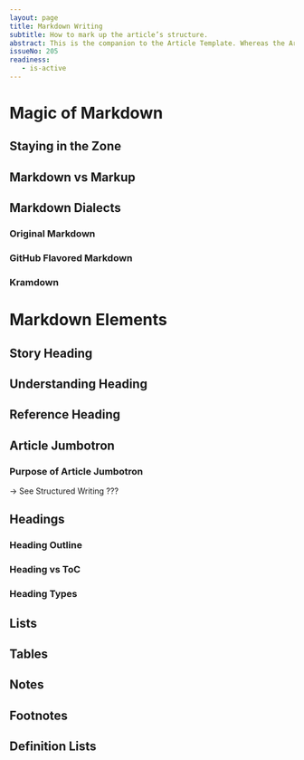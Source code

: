 ```yaml
---
layout: page
title: Markdown Writing
subtitle: How to mark up the article’s structure.
abstract: This is the companion to the Article Template. Whereas the Article Template only presents all structured elements, this article adds additional information and for each structured element shows the markdown source code.
issueNo: 205
readiness:
   - is-active
---
```




# Magic of Markdown

## Staying in the Zone

## Markdown vs Markup

## Markdown Dialects

### Original Markdown

### GitHub Flavored Markdown

### Kramdown


# Markdown Elements

## Story Heading

## Understanding Heading

## Reference Heading

## Article Jumbotron
### Purpose of Article Jumbotron
→ See Structured Writing ???
## Headings

### Heading Outline

### Heading vs ToC

### Heading Types

## Lists

## Tables

## Notes

## Footnotes

## Definition Lists





